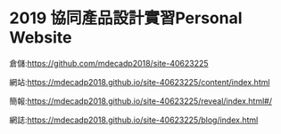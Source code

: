 # 2019 協同產品設計實習Personal Website 
倉儲:https://github.com/mdecadp2018/site-40623225

網站:https://mdecadp2018.github.io/site-40623225/content/index.html

簡報:https://mdecadp2018.github.io/site-40623225/reveal/index.html#/

網誌:https://mdecadp2018.github.io/site-40623225/blog/index.html
